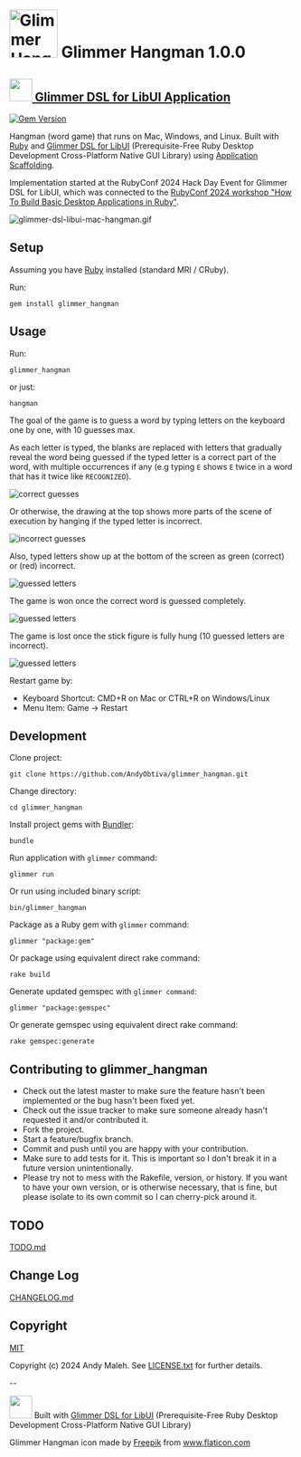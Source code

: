# <img alt="Glimmer Hangman Icon" src="https://raw.githubusercontent.com/AndyObtiva/glimmer_hangman/master/icons/linux/Glimmer%20Hangman.png" height=85 /> Glimmer Hangman 1.0.0
## [<img src="https://raw.githubusercontent.com/AndyObtiva/glimmer/master/images/glimmer-logo-hi-res.png" height=40 /> Glimmer DSL for LibUI Application](https://github.com/AndyObtiva/glimmer-dsl-libui)
[![Gem Version](https://badge.fury.io/rb/glimmer_hangman.svg)](http://badge.fury.io/rb/glimmer_hangman)

Hangman (word game) that runs on Mac, Windows, and Linux. Built with [Ruby](https://www.ruby-lang.org/) and [Glimmer DSL for LibUI](https://github.com/AndyObtiva/glimmer-dsl-libui) (Prerequisite-Free Ruby Desktop Development Cross-Platform Native GUI Library) using [Application Scaffolding](https://github.com/AndyObtiva/glimmer-dsl-libui#scaffold-application).

Implementation started at the RubyConf 2024 Hack Day Event for Glimmer DSL for LibUI, which was connected to the [RubyConf 2024 workshop "How To Build Basic Desktop Applications in Ruby"](https://github.com/AndyObtiva/how-to-build-desktop-applications-in-ruby/tree/rubyconf2024).

![glimmer-dsl-libui-mac-hangman.gif](/screenshots/glimmer-dsl-libui-mac-hangman.gif)

## Setup

Assuming you have [Ruby](https://www.ruby-lang.org/) installed (standard MRI / CRuby).

Run:

```
gem install glimmer_hangman
```

## Usage

Run:

```
glimmer_hangman
```

or just:

```
hangman
```

The goal of the game is to guess a word by typing letters on the keyboard one by one, with 10 guesses max.

As each letter is typed, the blanks are replaced with letters that gradually reveal the word being guessed if the typed letter is a correct part of the word, with multiple occurrences if any (e.g typing `E` shows `E` twice in a word that has it twice like `RECOGNIZED`).

![correct guesses](/screenshots/glimmer-dsl-libui-mac-hangman-correct-guesses.png)

Or otherwise, the drawing at the top shows more parts of the scene of execution by hanging if the typed letter is incorrect.

![incorrect guesses](/screenshots/glimmer-dsl-libui-mac-hangman-incorrect-guesses.png)

Also, typed letters show up at the bottom of the screen as green (correct) or (red) incorrect.

![guessed letters](/screenshots/glimmer-dsl-libui-mac-hangman-guessed-letters.png)

The game is won once the correct word is guessed completely.

![guessed letters](/screenshots/glimmer-dsl-libui-mac-hangman-won.png)

The game is lost once the stick figure is fully hung (10 guessed letters are incorrect).

![guessed letters](/screenshots/glimmer-dsl-libui-mac-hangman-lost.png)

Restart game by:
- Keyboard Shortcut: CMD+R on Mac or CTRL+R on Windows/Linux
- Menu Item: Game -> Restart

## Development

Clone project:

```
git clone https://github.com/AndyObtiva/glimmer_hangman.git
```

Change directory:

```
cd glimmer_hangman
```

Install project gems with [Bundler](https://bundler.io/):

```
bundle
```

Run application with `glimmer` command:

```
glimmer run
```

Or run using included binary script:

```
bin/glimmer_hangman
```

Package as a Ruby gem with `glimmer` command:

```
glimmer "package:gem"
```

Or package using equivalent direct rake command:

```
rake build
```

Generate updated gemspec with `glimmer command`:

```
glimmer "package:gemspec"
```

Or generate gemspec using equivalent direct rake command:

```
rake gemspec:generate
```

## Contributing to glimmer_hangman

-   Check out the latest master to make sure the feature hasn't been
    implemented or the bug hasn't been fixed yet.
-   Check out the issue tracker to make sure someone already hasn't
    requested it and/or contributed it.
-   Fork the project.
-   Start a feature/bugfix branch.
-   Commit and push until you are happy with your contribution.
-   Make sure to add tests for it. This is important so I don't break it
    in a future version unintentionally.
-   Please try not to mess with the Rakefile, version, or history. If
    you want to have your own version, or is otherwise necessary, that
    is fine, but please isolate to its own commit so I can cherry-pick
    around it.

## TODO

[TODO.md](TODO.md)

## Change Log

[CHANGELOG.md](CHANGELOG.md)

## Copyright

[MIT](LICENSE.txt)

Copyright (c) 2024 Andy Maleh. See
[LICENSE.txt](LICENSE.txt) for further details.

--

[<img src="https://raw.githubusercontent.com/AndyObtiva/glimmer/master/images/glimmer-logo-hi-res.png" height=40 />](https://github.com/AndyObtiva/glimmer) Built with [Glimmer DSL for LibUI](https://github.com/AndyObtiva/glimmer-dsl-libui) (Prerequisite-Free Ruby Desktop Development Cross-Platform Native GUI Library)

Glimmer Hangman icon made by <a href="https://www.flaticon.com/authors/freepik" title="Freepik">Freepik</a> from <a href="https://www.flaticon.com/" title="Flaticon">www.flaticon.com</a>
